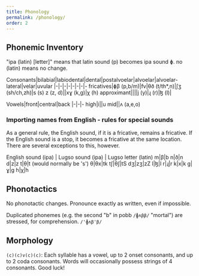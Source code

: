 ```yaml
---
title: Phonology
permalink: /phonology/
order: 2
---
```


## Phonemic Inventory

"ipa (latin) [letter]" means that latin sound (p) becomes ipa sound ɸ. no (latin) means no change.

Consonants|bilabial|labiodental|dental|postalvoelar|alvoelar|alvoelar-lateral|velar|uvular
|-|-|-|-|-|-|-|-
fricatives|ɸβ (p,b/m)|fv|θð (t/th*,n)|ʃʒ (sh/ch,zh)|s (s) z (z, d)||xɣ (k,g)|χ (h)
approximant||||j (y)|ɻ (r)|ɮ (l)|

Vowels|front|central|back
|-|-|-
high|i||u
mid||ʌ (a,e,o)

### Importing names from English - rules for special sounds

As a general rule, the English sound, if it is a fricative, remains a fricative. If the English sound is a stop, it becomes a fricative at the same location. There are several exceptions to this, however.

English sound (ipa) | Lugso sound (ipa) | Lugso letter (latin)
m|β|b
n|ð|n
d|z|z
t|θ|t (would normally be 's')
θ|θx|tk
tʃ|θʃ|tS
dʒ|zʒ|zZ
l|ɮ|l
r|ɻ|r
k|x|k
g|ɣ|g
h|χ|h

## Phonotactics

No phonotactic changes. Pronounce exactly as written, even if impossible.

Duplicated phonemes (e.g. the second "b" in pobb `/ɸʌββ/` "mortal") are stressed, for comprehension. `/'ɸʌβ'β/`

## Morphology

`(c)(c)v(c)(c)`: Each syllable has a vowel, up to 2 onset consonants, and up to 2 coda consonants. Words will occasionally possess strings of 4 consonants. Good luck!
